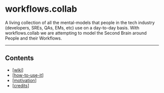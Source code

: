 # workflows.collab

A living collection of all the mental-models that people in the
tech industry (developers, SREs, QAs, EMs, etc) use on a day-to-day basis.
With workflows.collab we are attempting to model the Second Brain around People
and their Workflows.

---

## Contents

- [[wiki]]
- [[how-to-use-it]]
- [[motivation]]
- [[credits]]

[//begin]: # "Autogenerated link references for markdown compatibility"
[wiki]: wiki/wiki "Wiki"
[how-to-use-it]: how-to-use-it "How to Use It"
[motivation]: motivation "Motivation"
[credits]: credits "Credits"
[//end]: # "Autogenerated link references"
